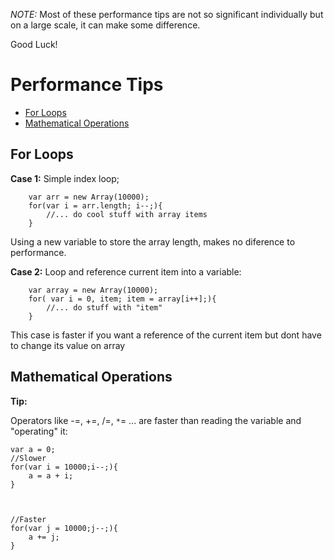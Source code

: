 _NOTE:_ Most of these performance tips are not so significant individually but on a large scale, it can make some difference.

Good Luck!

# Performance Tips #

  * [For Loops](PerformanceTips#For_Loops.md)
  * [Mathematical Operations](PerformanceTips#Mathematical_Operations.md)

## For Loops ##

**Case 1:** Simple index loop;
```
    var arr = new Array(10000);
    for(var i = arr.length; i--;){
        //... do cool stuff with array items
    }
```
Using a new variable to store the array length, makes no diference to performance.

**Case 2:** Loop and reference current item into a variable:
```
    var array = new Array(10000);
    for( var i = 0, item; item = array[i++];){
        //... do stuff with "item"
    }
```
This case is faster if you want a reference of the current item but dont have to change its value on array

## Mathematical Operations ##
**Tip:**

Operators like -=, +=, /=, `*`= ... are faster than reading the variable and "operating" it:
```
var a = 0;
//Slower
for(var i = 10000;i--;){
    a = a + i;
}



//Faster
for(var j = 10000;j--;){
    a += j;
}
```